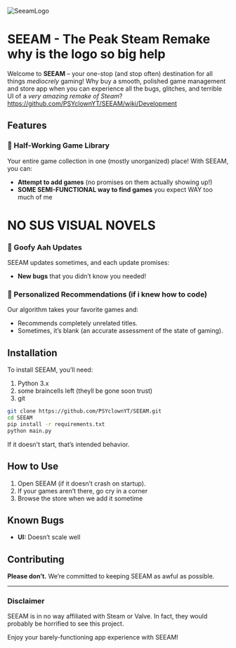 ![SeeamLogo](https://github.com/user-attachments/assets/66d79bfb-fc96-43fd-be68-1ea81479f3d7)
# SEEAM - The Peak Steam Remake why is the logo so big help

Welcome to **SEEAM** – your one-stop (and stop often) destination for all things *mediocrely* gaming! Why buy a smooth, polished game management and store app when you can experience all the bugs, glitches, and terrible UI of a *very amazing remake of Steam*?
https://github.com/PSYclownYT/SEEAM/wiki/Development
## Features

### 👾 Half-Working Game Library
Your entire game collection in one (mostly unorganized) place! With SEEAM, you can:
- **Attempt to add games** (no promises on them actually showing up!)
- **SOME SEMI-FUNCTIONAL way to find games** you expect WAY too much of me

# NO SUS VISUAL NOVELS


### 📜 Goofy Aah Updates
SEEAM updates sometimes, and each update promises:
- **New bugs** that you didn’t know you needed!


### 🎯 Personalized Recommendations (if i knew how to code)
Our algorithm takes your favorite games and:
- Recommends completely unrelated titles.
- Sometimes, it’s blank (an accurate assessment of the state of gaming).

## Installation

To install SEEAM, you’ll need:
1. Python 3.x
2. some braincells left (theyll be gone soon trust)
3. git
```bash
git clone https://github.com/PSYclownYT/SEEAM.git
cd SEEAM
pip install -r requirements.txt
python main.py
```

If it doesn't start, that’s intended behavior.

## How to Use

1. Open SEEAM (if it doesn’t crash on startup).
2. If your games aren’t there, go cry in a corner
3. Browse the store when we add it sometime

## Known Bugs

- **UI:** Doesn’t scale well

## Contributing

**Please don’t.** We’re committed to keeping SEEAM as awful as possible.

---

### Disclaimer

SEEAM is in no way affiliated with Steam or Valve. In fact, they would probably be horrified to see this project.

Enjoy your barely-functioning app experience with SEEAM!
